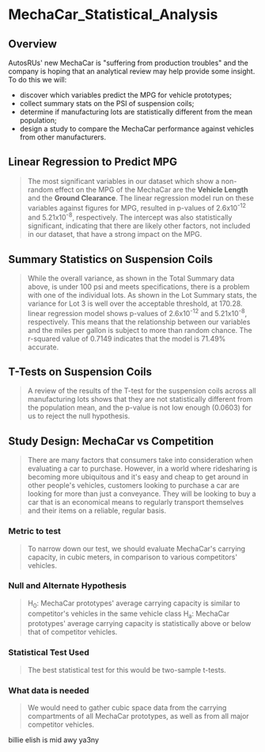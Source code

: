 # MechaCar_Statistical_Analysis

## Overview

AutosRUs' new MechaCar is "suffering from production troubles" and the company is hoping that an analytical review may help provide some insight. To do this we will:

* discover which variables predict the MPG for vehicle prototypes;
* collect summary stats on the PSI of suspension coils;
* determine if manufacturing lots are statistically different from the mean population;
* design a study to compare the MechaCar performance against vehicles from other manufacturers.

## Linear Regression to Predict MPG

> The most significant variables in our dataset which show a non-random effect on the MPG of the MechaCar are the **Vehicle Length** and the **Ground Clearance**. The linear regression model run on these variables against figures for MPG, resulted in p-values of 2.6x10<sup>-12</sup> and 5.21x10<sup>-8</sup>, respectively. The intercept was also statistically significant, indicating that there are likely other factors, not included in our dataset, that have a strong impact on the MPG.

## Summary Statistics on Suspension Coils

> While the overall variance, as shown in the Total Summary data above, is under 100 psi and meets specifications, there is a problem with one of the individual lots. As shown in the Lot Summary stats, the variance for Lot 3 is well over the acceptable threshold, at 170.28. linear regression model shows  p-values of 2.6x10<sup>-12</sup> and 5.21x10<sup>-8</sup>, respectively. This means that the relationship between our variables and the miles per gallon is subject to more than random chance. The r-squared value of 0.7149 indicates that the model is 71.49% accurate.

## T-Tests on Suspension Coils

> A review of the results of the T-test for the suspension coils across all manufacturing lots shows that they are not statistically different from the population mean, and the p-value is not low enough (0.0603) for us to reject the null hypothesis.

## Study Design: MechaCar vs Competition

> There are many factors that consumers take into consideration when evaluating a car to purchase. However, in a world where ridesharing is becoming more ubiquitous and it's easy and cheap to get around in other people's vehicles, customers looking to purchase a car are looking for more than just a conveyance. They will be looking to buy a car that is an economical means to regularly transport themselves and their items on a reliable, regular basis.

### Metric to test

> To narrow down our test, we should evaluate MechaCar's carrying capacity, in cubic meters, in comparison to various competitors' vehicles.

### Null and Alternate Hypothesis

> H<sub>0</sub>: MechaCar prototypes' average carrying capacity is similar to competitor's vehicles in the same vehicle class
> H<sub>a</sub>: MechaCar prototypes' average carrying capacity is statistically above or below that of competitor vehicles.

### Statistical Test Used

> The best statistical test for this would be two-sample t-tests.

### What data is needed

> We would need to gather cubic space data from the carrying compartments of all MechaCar prototypes, as well as from all major competitor vehicles.

billie elish is mid awy ya3ny
